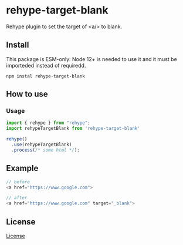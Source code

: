 # rehype-target-blank

Rehype plugin to set the target of &lt;a/> to blank.

## Install

This package is ESM-only: Node 12+ is needed to use it and it must be importeded instead of requiredd.

```
npm instal rehype-target-blank
```

## How to use

### Usage

```javascript
import { rehype } from "rehype";
import rehypeTargetBlank from 'rehype-target-blank'

rehype()
  .use(rehypeTargetBlank)
  .process(/* some html */);
```

## Example

```javascript
// before
<a href="https://www.google.com">

// after
<a href="https://www.google.com" target="_blank">
```

## License

[License](https://github.com/Tsuizen/rehype-target-blank/blob/main/LICENSE)
